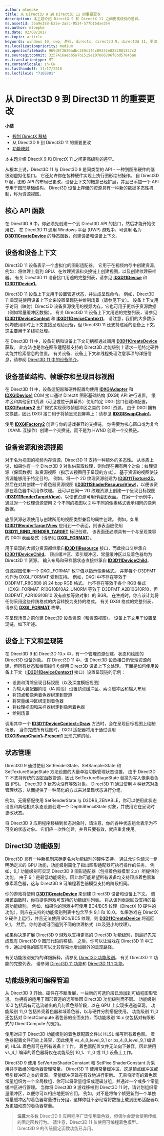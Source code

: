 ```yaml
---
author: mtoepke
title: 从 Direct3D 9 到 Direct3D 11 的重要更改
description: 本主题介绍 DirectX 9 和 DirectX 11 之间更高级别的差异。
ms.assetid: 35a9e388-b25e-2aac-0534-577b15dae364
ms.author: mtoepke
ms.date: 02/08/2017
ms.topic: article
keywords: windows 10, uwp, 游戏, directx, direct3d 9, direct3d 11, 更改
ms.localizationpriority: medium
ms.openlocfilehash: 969d8f2620adbc289c1f4c89242e0282901357c2
ms.sourcegitcommit: 3257416aebb5a7b1515e107866806f8bd57845a8
ms.translationtype: MT
ms.contentlocale: zh-CN
ms.lasthandoff: 11/17/2018
ms.locfileid: "7168801"
---
```

# <a name="important-changes-from-direct3d-9-to-direct3d-11"></a>从 Direct3D 9 到 Direct3D 11 的重要更改



**小结**

-   [规划 DirectX 移植](plan-your-directx-port.md)
-   从 Direct3D 9 到 Direct3D 11 的重要更改
-   [功能映射](feature-mapping.md)


本主题介绍 DirectX 9 和 DirectX 11 之间更高级别的差异。

从根本上说，Direct3D 11 与 Direct3D 9 是同类型的 API - 一种到图形硬件的低级别虚拟化接口。 它还允许你在各种硬件实现上执行图形绘制操作。 自 Direct3D 9 起，图形 API 的布局已更改，设备上下文的概念已经扩展，并且已添加一个 API 专用于图形基础结构。 Direct3D 设备上存储的资源具有一种新的数据多态性机制，称为资源视图。

## <a name="core-api-functions"></a>核心 API 函数


在 Direct3D 9 中，你必须先创建一个到 Direct3D API 的接口，然后才能开始使用它。 在 Direct3D 11 通用 Windows 平台 (UWP) 游戏中，可调用 名为 [**D3D11CreateDevice**](https://msdn.microsoft.com/library/windows/desktop/ff476082) 的静态函数，创建设备和设备上下文。

## <a name="devices-and-device-context"></a>设备和设备上下文


Direct3D 11 设备表示一个虚拟化的图形适配器。 它用于在视频内存中创建资源，例如：将纹理上载到 GPU、在纹理资源和交换链上创建视图，以及创建纹理采样器。 有关 Direct3D 11 设备接口用途的完整列表，请参见 [**ID3D11Device**](https://msdn.microsoft.com/library/windows/desktop/ff476379) 和 [**ID3D11Device1**](https://msdn.microsoft.com/library/windows/desktop/hh404575)。

Direct3D 11 设备上下文用于设置管道状态，并生成呈现命令。 例如，Direct3D 11 呈现链使用设备上下文来设置呈现链并绘制场景（请参见下文）。 设备上下文用于访问（映射）Direct3D 设备资源使用的视频内存，它也可用于更新子资源数据（例如常量缓冲区数据）。 有关 Direct3D 11 设备上下文用途的完整列表，请参见 [**ID3D11DeviceContext**](https://msdn.microsoft.com/library/windows/desktop/ff476385) 和 [**ID3D11DeviceContext1**](https://msdn.microsoft.com/library/windows/desktop/hh404598)。 请注意，我们的大多数示例均使用即时上下文直接呈现给设备，但 Direct3D 11 还支持递延的设备上下文，这主要用于多线程处理。

在 Direct3D 11 中，设备句柄和设备上下文句柄都通过调用 [**D3D11CreateDevice**](https://msdn.microsoft.com/library/windows/desktop/ff476082) 获取。 此方法也是你在图形适配器支持的 Direct3D 功能级别上请求一组特定硬件功能并检索信息的位置。 有关设备、设备上下文和线程处理注意事项的详细信息，请参阅 [Direct3D 11 中的设备简介](https://msdn.microsoft.com/library/windows/desktop/ff476880)。

## <a name="device-infrastructure-frame-buffers-and-render-target-views"></a>设备基础结构、帧缓存和呈现目标视图


在 Direct3D 11 中，设备适配器和硬件配置均使用 [**IDXGIAdapter**](https://msdn.microsoft.com/library/windows/desktop/bb174523) 和 [**IDXGIDevice1**](https://msdn.microsoft.com/library/windows/desktop/hh404543) COM 接口通过 DirectX 图形基础结构 (DXGI) API 进行设置。 缓冲区和其他窗口资源（可见或位于屏幕外）使用特定 DXGI 接口创建和配置，[**IDXGIFactory2**](https://msdn.microsoft.com/library/windows/desktop/hh404556) 出厂模式实现获取帧缓冲区之类的 DXGI 资源。 由于 DXGI 拥有交换链，因此 DXGI 接口用于将帧呈现到屏幕上：请参见 [**IDXGISwapChain1**](https://msdn.microsoft.com/library/windows/desktop/hh404631)。

使用 [**IDXGIFactory2**](https://msdn.microsoft.com/library/windows/desktop/hh404556) 创建与你的游戏兼容的交换链。 你需要为核心窗口或为复合（XAML 互操作）创建一个交换链，而不是为 HWND 创建一个交换链。

## <a name="device-resources-and-resource-views"></a>设备资源和资源视图


对于名为视图的视频内存资源，Direct3D 11 支持一种额外的多态性。 从本质上说，如果你有一个 Direct3D 9 对象供获取纹理，则你现在拥有两个对象：纹理资源（保留数据）和资源视图（指示该视图用于呈现的方式）。 基于资源的视图使该资源能够用于特定目的。 例如，将一个 2D 纹理资源创建为 [**ID3D11Texture2D**](https://msdn.microsoft.com/library/windows/desktop/ff476635)，然后在对其创建一个着色器资源视图 ([**ID3D11ShaderResourceView**](https://msdn.microsoft.com/library/windows/desktop/ff476628))，以便该资源在着色器中可用作纹理。 还可以在同一 2D 纹理资源上创建一个呈现目标视图 ([**ID3D11RenderTargetView**](https://msdn.microsoft.com/library/windows/desktop/ff476582))，以便该资源可用作绘图表面。 在另一个示例中，通过对一个纹理资源使用 2 个不同的视图以 2 种不同的像素格式表示相同的像素数据。

底层资源必须使用与创建所用的视图类型兼容的属性创建。 例如，如果 [**ID3D11RenderTargetView**](https://msdn.microsoft.com/library/windows/desktop/ff476582) 应用到一个表面，则该表面应使用 [**D3D11\_BIND\_RENDER\_TARGET**](https://msdn.microsoft.com/library/windows/desktop/ff476085) 标记创建。 该表面还必须具有一个与呈现兼容的 DXGI 表面格式（请参见 [**DXGI\_FORMAT**](https://msdn.microsoft.com/library/windows/desktop/bb173059)）。

用于呈现的大部分资源都继承自[**ID3D11Resource**](https://msdn.microsoft.com/library/windows/desktop/ff476584) 接口，而此接口又继承自 [**ID3D11DeviceChild**](https://msdn.microsoft.com/library/windows/desktop/ff476380)。 顶点缓冲区、索引缓冲区、常量缓冲区以及着色器均为 Direct3D 11 资源。 输入布局和采样器状态直接继承自 [**ID3D11DeviceChild**](https://msdn.microsoft.com/library/windows/desktop/ff476380)。

资源视图使用一个 DXGI\_FORMAT 枚举值以指示像素格式。 并非每个 D3DFMT 均作为 DXGI\_FORMAT 受到支持。 例如，DXGI 中不存在等效于 D3DFMT\_R8G8B8 的 24 bpp RGB 格式。 也不存在等效于各个 RGB 格式（DXGI\_FORMAT\_R10G10B10A2\_UNORM 等效于 D3DFMT\_A2B10G10R10，但 D3DFMT\_A2R10G10B10 没有直接等效对象）的 BGR。 在生成时，你应该计划将任何采用这些传统格式的内容转换为支持的格式。 有关 DXGI 格式的完整列表，请参见 [**DXGI\_FORMAT**](https://msdn.microsoft.com/library/windows/desktop/bb173059) 枚举。

在呈现场景之前创建 Direct3D 设备资源（和资源视图）。 设备上下文用于设置呈现链，如下所述。

## <a name="device-context-and-the-rendering-chain"></a>设备上下文和呈现链


在 Direct3D 9 和 Direct3D 10.x 中，有一个管理资源创建、状态和绘图的 Direct3D 设备对象。 在 Direct3D 11 中，该 Direct3D 设备接口仍管理资源创建，但所有状态和绘图操作均使用 Direct3D 设备上下文处理。 下面是如何使用设备上下文（[**ID3D11DeviceContext1**](https://msdn.microsoft.com/library/windows/desktop/hh404598) 接口）设置呈现链的示例：

-   设置和清除呈现目标视图（以及深度模板视图）
-   为输入装配器阶段（IA 阶段）设置顶点缓冲区、索引缓冲区和输入布局
-   将顶点和像素着色器绑定到管道
-   将常量缓冲区绑定到着色器
-   将纹理视图和采样器绑定到像素着色器
-   绘制场景

调用其中一个 [**ID3D11DeviceContext::Draw**](https://msdn.microsoft.com/library/windows/desktop/ff476407) 方法时，会在呈现目标视图上绘制场景。 当你完成所有绘图时，DXGI 适配器将用于通过调用 [**IDXGISwapChain1::Present1**](https://msdn.microsoft.com/library/windows/desktop/hh446797) 呈现完整的帧。

## <a name="state-management"></a>状态管理


Direct3D 9 通过使用 SetRenderState、SetSamplerState 和 SetTextureStageState 方法设置的大量单独切换管理状态设置。 由于 Direct3D 11 不支持传统的固定函数管道，因此 SetTextureStageState 替换为写入像素着色器 (PS)。 Direct3D 9 状态块没有等效对象。 Direct3D 11 通过使用 4 种状态对象管理状态，从而提供了一种简化的方式来对呈现状态进行分组。

例如，无需搭配使用 SetRenderState 与 D3DRS\_ZENABLE，你可以使用此状态设置和其他相关状态设置创建一个 DepthStencilState 对象，并使用它在呈现时更改状态。

将 Direct3D 9 应用程序移植到状态对象时，请注意，你的各种状态组合表示为不可变的状态对象。 它们应一次性创建，并且只要有效，就应重复使用。

## <a name="direct3d-feature-levels"></a>Direct3D 功能级别


Direct3D 具有一种新机制来确定名为功能级别的硬件支持。 通过允许你请求一组明确定义的 GPU 功能，功能级别简化了指出图形适配器可执行操作的任务。 例如，9\_1 功能级别可实现 Direct3D 9 图形适配器（包括着色器模型 2.x）所提供的功能。 由于 9\_1 是最低功能级别，因此你可能希望所有设备均支持顶点着色器和像素着色器，这与 Direct3D 9 可编程着色器模型支持的阶段相同。

你的游戏将使用 [**D3D11CreateDevice**](https://msdn.microsoft.com/library/windows/desktop/ff476082) 来创建 Direct3D 设备和设备上下文。 调用该函数时，你将提供游戏可支持的功能级别列表。 将从该列表返回受支持的最高功能级别。 例如，如果你的游戏中可使用 BC4/BC5 纹理（DirectX 10 硬件的功能），则应在支持的功能级别列表中包含至少 9\_1 和 10\_0。 如果游戏在 DirectX 9 硬件上运行，并且无法使用 BC4/BC5 纹理，则 [**D3D11CreateDevice**](https://msdn.microsoft.com/library/windows/desktop/ff476082) 将返回 9\_1。 然后，你的游戏可回退到不同的纹理格式（以及更小的纹理）。

如果你决定扩展 Direct3D 9 游戏以支持更高的 Direct3D 功能级别，则最好先完成现有 Direct3D 9 图形代码的移植。 之后，你可以让游戏在 Direct3D 11 中工作，通过增强的图形可以比较容易地增加额外的呈现路径。

有关功能级别支持的详细解释，请参见 [Direct3D 功能级别](https://msdn.microsoft.com/library/windows/desktop/ff476876)。 有关 Direct3D 11 功能的完整列表， 请参阅 [Direct3D 11 功能](https://msdn.microsoft.com/library/windows/desktop/ff476342)和 [Direct3D 11.1 功能](https://msdn.microsoft.com/library/windows/desktop/hh404562)。

## <a name="feature-levels-and-the-programmable-pipeline"></a>功能级别和可编程管道


从 Direct3D 9 开始，硬件在不断发展，一些新的可选阶段已添加到可编程图形管道。 你拥有的适用于图形管道的选项集因 Direct3D 功能级别而不同。 功能级别 10.0 包括具有可选流输出的几何着色器阶段，以在 GPU 上实现多通道呈现。 功能级别 11\_0 包括外壳着色器和域着色器，以与硬件分割搭配使用。 功能级别 11\_0 还包括对 DirectCompute 着色器的全面支持，而功能级别 10.x 仅包括对有限形式的 DirectCompute 的支持。

使用对应于 Direct3D 功能级别的着色器配置文件以 HLSL 编写所有着色器。 着色器配置文件可向上兼容，因此使用 vs\_4\_0\_level\_9\_1 or ps\_4\_0\_level\_9\_1 编译的 HLSL 着色器可在所有设备上工作。 着色器配置文件无法向下兼容，因此使用 vs\_4\_1 编译的着色器将仅在功能级别 10\_1、11\_0 或 11\_1 设备上工作。

Direct3D 9 使用 SetVertexShaderConstant 和 SetPixelShaderConstant 为采用共享数组的着色器管理常量。 Direct3D 11 使用常量缓冲区，这是顶点缓冲区或索引缓冲区之类的资源。 常量缓冲区旨在有效地进行更新。 无需将所有的着色器常量组织为一个全局数组，你可以将常量组织成逻辑分组，并通过一个或多个常量缓冲区进行管理。 当你将 Direct3D 9 游戏移植到 Direct3D 11 时，请计划组织常量缓冲区，以便你可以相应地更新它们。 例如，对不是将每个帧更新到一个单独常量缓冲区的着色器常量进行分组，这样你就不必经常将数据上载到图形适配器以及更加动态的着色器常量。

> **注意**大多数 Direct3D 9 应用程序广泛使用着色器，但偶尔会混合使用传统的固定函数行为。 请注意，Direct3D 11 仅使用可编程着色模型。 Direct3D 9 的传统固定函数功能已弃用。

 

 

 




